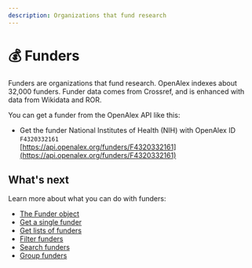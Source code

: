 ```yaml
---
description: Organizations that fund research
---
```


# 💰 Funders

Funders are organizations that fund research. OpenAlex indexes about 32,000 funders. Funder data comes from Crossref, and is enhanced with data from Wikidata and ROR.

You can get a funder from the OpenAlex API like this:

* Get the funder National Institutes of Health (NIH) with OpenAlex ID `F4320332161`\
  [https://api.openalex.org/funders/F4320332161](https://api.openalex.org/funders/F4320332161)

## What's next

Learn more about what you can do with funders:

* [The Funder object](funder-object.md)
* [Get a single funder](get-a-single-funder.md)
* [Get lists of funders](get-lists-of-funders.md)
* [Filter funders](filter-funders.md)
* [Search funders](search-funders.md)
* [Group funders](group-funders.md)
